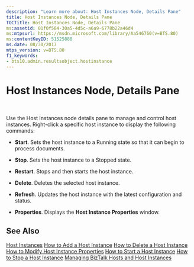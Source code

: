 ```yaml
---
description: "Learn more about: Host Instances Node, Details Pane"
title: Host Instances Node, Details Pane
TOCTitle: Host Instances Node, Details Pane
ms:assetid: 01f0f584-30a5-4d5c-a6a9-6778b22a46d4
ms:mtpsurl: https://msdn.microsoft.com/library/Aa546760(v=BTS.80)
ms:contentKeyID: 51525880
ms.date: 08/30/2017
mtps_version: v=BTS.80
f1_keywords:
- bts10.admin.resultsobject.hostinstance
---
```


# Host Instances Node, Details Pane

 

Use the Host Instances node details pane to manage and control host instances. Right-click a specific host instance to display the following commands:

  - **Start**. Sets the host instance to a Running state so that it can begin to process documents.

  - **Stop**. Sets the host instance to a Stopped state.

  - **Restart**. Stops and then starts the host instance.

  - **Delete**. Deletes the selected host instance.

  - **Refresh**. Updates the host instance with the latest configuration and status.

  - **Properties**. Displays the **Host Instance Properties** window.

## See Also

[Host Instances](https://msdn.microsoft.com/library/aa560673\(v=bts.80\))  
[How to Add a Host Instance](https://msdn.microsoft.com/library/aa577483\(v=bts.80\))  
[How to Delete a Host Instance](https://msdn.microsoft.com/library/aa559563\(v=bts.80\))  
[How to Modify Host Instance Properties](https://msdn.microsoft.com/library/aa577841\(v=bts.80\))  
[How to Start a Host Instance](https://msdn.microsoft.com/library/aa577955\(v=bts.80\))  
[How to Stop a Host Instance](https://msdn.microsoft.com/library/aa547830\(v=bts.80\))  
[Managing BizTalk Hosts and Host Instances](https://msdn.microsoft.com/library/aa561042\(v=bts.80\))

